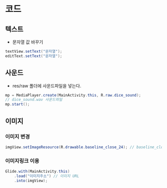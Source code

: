 # 코드

## 텍스트
- 문자열 값 바꾸기
```java
textView.setText("문자열");
editText.setText("문자열");
```

## 사운드
- res/raw 폴더에 사운드파일을 넣는다.
```java
mp = MediaPlayer.create(MainActivity.this, R.raw.dice_sound);
// dice_sound.wav 사운드파일
mp.start();
```

## 이미지
### 이미지 변경
```java
imgView.setImageResource(R.drawable.baseline_close_24); // baseline_close_24 이미지파일
```
### 이미지링크 이용
```java
Glide.with(MainActivity.this)
    .load("이미지주소") // 이미지 URL
    .into(imgView);
```
